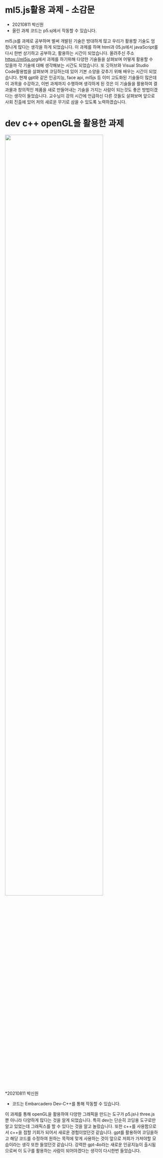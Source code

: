ml5.js활용 과제 - 소감문
===================
* 20210811 박신원 
 * 올린 과제 코드는 p5.sj에서 작동할 수 있습니다.


ml5.js를 과제로 공부하며 벌써 개발된 기술은 방대하게 많고 우리가 활용할 기술도 엄청나게 많다는 생각을 하게 되었습니다.
이 과제를 하며 html과 05.js에서 javaScript를 다시 한번 상기하고 공부하고, 활용하는 시간이 되었습니다.
올려주신 주소 <https://ml5js.org>에서 과제를 하기위해 다양한 기술들을 살펴보며 어떻게 활용할 수 있을까 각 기술에 대해 생각해보는 시간도 되었습니다.
또 깃허브와 Visual Studio Code활용법을 살펴보며 코딩하는데 있어 기본 소양을 갖추기 위해 배우는 시간이 되었습니다.
현재 gpt와 같은 인공지능,   face api, ml5js 등 이미 고도화된 기술들이 많은데 이 과목을 수강하고, 이번 과제까지 수행하며 생각하게 된 것은
이 기술들을 활용하여 결과물과 창의적인 제품을 새로 만들어내는 기술을 가지는 사람이 되는것도 좋은 방법이겠다는 생각이 들었습니다.
교수님이 강의 시간에 언급하신 다른 것들도 살펴보며 앞으로 사회 진출에 있어 저의 새로운 무기로 삼을 수 있도록 노력하겠습니다.

dev c++ openGL을 활용한 과제
============================
<img width="80%" src="https://github.com/psw36/-ml5.js/issues/1#issue-2294819490.gif"/>

*20210811 박신원
 * 코드는 Embarcadero Dev-C++를 통해 작동할 수 있습니다.

이 과제를 통해 openGL을 활용하여 다양한 그래픽을 만드는 도구가 p5.js나 three.js 뿐 아니라 다양하게 많다는 것을 알게 되었습니다.
특히 dev는 단순히 코딩용 도구로만 알고 있었는데 그래픽스를 할 수 있다는 것을 알고 놀랐습니다.
또한 c++를 사용함으로서 c++을 접할 기회가 되어서 새로운 경험이었던것 같습니다. gpt를 활용하여 코딩을하고 해당 코드를 수정하여 
원하는 목적에 맞게 사용하는 것이 앞으로 저희가 가져야할 모습이라는 생각 또한 들었던것 같습니다.
강력한 gpt-4o라는 새로운 인공지능이 출시됨으로써 이 도구를 활용하는 사람이 되어야겠다는 생각이 다시한번 들었습니다.

